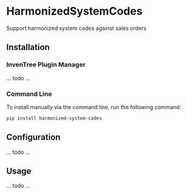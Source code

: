 # HarmonizedSystemCodes

Support harmonized system codes against sales orders

## Installation

### InvenTree Plugin Manager

... todo ...

### Command Line 

To install manually via the command line, run the following command:

```bash
pip install harmonized-system-codes
```

## Configuration

... todo ...

## Usage

... todo ...
